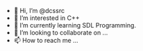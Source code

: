 - 👋 Hi, I’m @dcssrc
- 👀 I’m interested in C++
- 🌱 I’m currently learning SDL Programming.
- 💞️ I’m looking to collaborate on ...
- 📫 How to reach me ...

<!---
dcssrc/dcssrc is a ✨ special ✨ repository because its `README.md` (this file) appears on your GitHub profile.
You can click the Preview link to take a look at your changes.
--->
